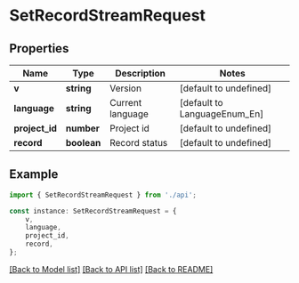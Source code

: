 # SetRecordStreamRequest


## Properties

Name | Type | Description | Notes
------------ | ------------- | ------------- | -------------
**v** | **string** | Version | [default to undefined]
**language** | **string** | Current language | [default to LanguageEnum_En]
**project_id** | **number** | Project id | [default to undefined]
**record** | **boolean** | Record status | [default to undefined]

## Example

```typescript
import { SetRecordStreamRequest } from './api';

const instance: SetRecordStreamRequest = {
    v,
    language,
    project_id,
    record,
};
```

[[Back to Model list]](../README.md#documentation-for-models) [[Back to API list]](../README.md#documentation-for-api-endpoints) [[Back to README]](../README.md)
